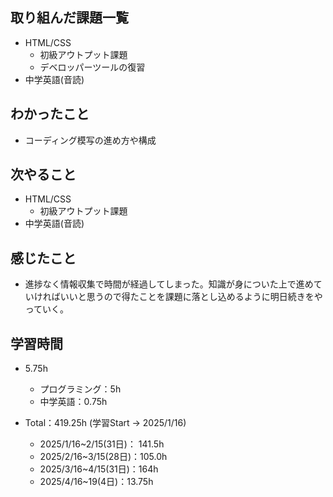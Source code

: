 ## 取り組んだ課題一覧
- HTML/CSS
  - 初級アウトプット課題
  - デベロッパーツールの復習
- 中学英語(音読)
## わかったこと
- コーディング模写の進め方や構成
## 次やること
- HTML/CSS
  - 初級アウトプット課題
- 中学英語(音読)
## 感じたこと
- 進捗なく情報収集で時間が経過してしまった。知識が身についた上で進めていければいいと思うので得たことを課題に落とし込めるように明日続きをやっていく。
## 学習時間
- 5.75h
  - プログラミング：5h
  - 中学英語：0.75h

- Total：419.25h (学習Start → 2025/1/16)
  - 2025/1/16~2/15(31日)： 141.5h
  - 2025/2/16~3/15(28日)：105.0h
  - 2025/3/16~4/15(31日)：164h
  - 2025/4/16~19(4日)：13.75h
